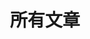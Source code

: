 ---
sort_by: update_date
transparent: true
generate_feeds: true
template: section.html
title: 所有文章
---